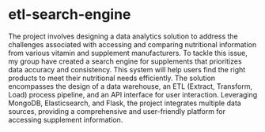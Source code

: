 # etl-search-engine
The project involves designing a data analytics solution to address the challenges associated with accessing and comparing nutritional information from various vitamin and supplement manufacturers. To tackle this issue, my group have created a search engine for supplements that prioritizes data accuracy and consistency. This system will help users find the right products to meet their nutritional needs efficiently. The solution encompasses the design of a data warehouse, an ETL (Extract, Transform, Load) process pipeline, and an API interface for user interaction. Leveraging MongoDB, Elasticsearch, and Flask, the project integrates multiple data sources, providing a comprehensive and user-friendly platform for accessing supplement information. 
